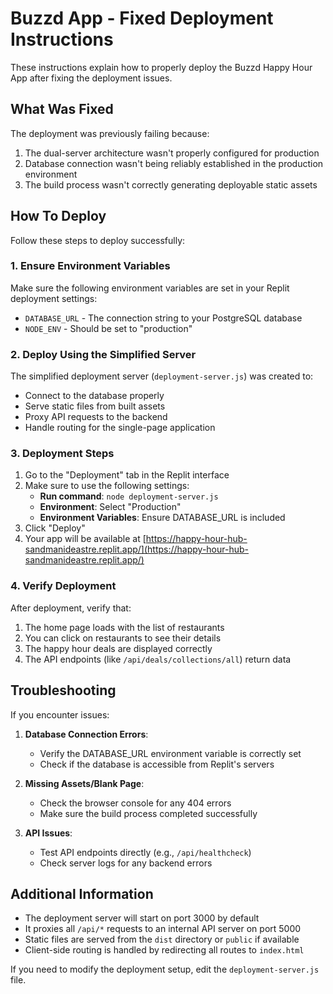 # Buzzd App - Fixed Deployment Instructions

These instructions explain how to properly deploy the Buzzd Happy Hour App after fixing the deployment issues.

## What Was Fixed

The deployment was previously failing because:
1. The dual-server architecture wasn't properly configured for production
2. Database connection wasn't being reliably established in the production environment
3. The build process wasn't correctly generating deployable static assets

## How To Deploy

Follow these steps to deploy successfully:

### 1. Ensure Environment Variables

Make sure the following environment variables are set in your Replit deployment settings:
- `DATABASE_URL` - The connection string to your PostgreSQL database
- `NODE_ENV` - Should be set to "production"

### 2. Deploy Using the Simplified Server

The simplified deployment server (`deployment-server.js`) was created to:
- Connect to the database properly
- Serve static files from built assets
- Proxy API requests to the backend
- Handle routing for the single-page application

### 3. Deployment Steps

1. Go to the "Deployment" tab in the Replit interface
2. Make sure to use the following settings:
   - **Run command**: `node deployment-server.js`
   - **Environment**: Select "Production"
   - **Environment Variables**: Ensure DATABASE_URL is included
3. Click "Deploy"
4. Your app will be available at [https://happy-hour-hub-sandmanideastre.replit.app/](https://happy-hour-hub-sandmanideastre.replit.app/)

### 4. Verify Deployment

After deployment, verify that:
1. The home page loads with the list of restaurants
2. You can click on restaurants to see their details
3. The happy hour deals are displayed correctly
4. The API endpoints (like `/api/deals/collections/all`) return data

## Troubleshooting

If you encounter issues:

1. **Database Connection Errors**:
   - Verify the DATABASE_URL environment variable is correctly set
   - Check if the database is accessible from Replit's servers

2. **Missing Assets/Blank Page**:
   - Check the browser console for any 404 errors
   - Make sure the build process completed successfully

3. **API Issues**:
   - Test API endpoints directly (e.g., `/api/healthcheck`)
   - Check server logs for any backend errors

## Additional Information

- The deployment server will start on port 3000 by default
- It proxies all `/api/*` requests to an internal API server on port 5000
- Static files are served from the `dist` directory or `public` if available
- Client-side routing is handled by redirecting all routes to `index.html`

If you need to modify the deployment setup, edit the `deployment-server.js` file.